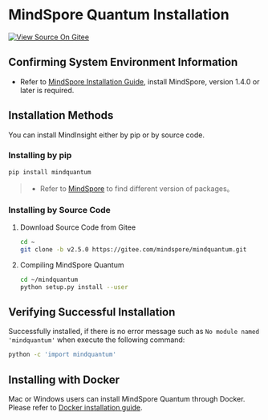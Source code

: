 # MindSpore Quantum Installation

[![View Source On Gitee](https://mindspore-website.obs.cn-north-4.myhuaweicloud.com/website-images/r2.5.0/resource/_static/logo_source_en.svg)](https://gitee.com/mindspore/docs/blob/r2.5.0/docs/mindquantum/docs/source_en/mindquantum_install.md)

## Confirming System Environment Information

- Refer to [MindSpore Installation Guide](https://www.mindspore.cn/install/en), install MindSpore, version 1.4.0 or later is required.

## Installation Methods

You can install MindInsight either by pip or by source code.

### Installing by pip

```bash
pip install mindquantum
```

> - Refer to [MindSpore](https://www.mindspore.cn/versions) to find different version of packages。

### Installing by Source Code

1. Download Source Code from Gitee

    ```bash
    cd ~
    git clone -b v2.5.0 https://gitee.com/mindspore/mindquantum.git
    ```

2. Compiling MindSpore Quantum

    ```bash
    cd ~/mindquantum
    python setup.py install --user
    ```

## Verifying Successful Installation

Successfully installed, if there is no error message such as `No module named 'mindquantum'` when execute the following command:

```bash
python -c 'import mindquantum'
```

## Installing with Docker

Mac or Windows users can install MindSpore Quantum through Docker. Please refer to [Docker installation guide](https://gitee.com/mindspore/mindquantum/blob/r0.10/install_with_docker_en.md#).
